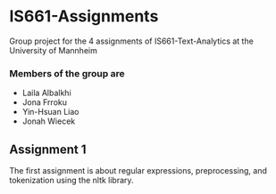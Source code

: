 # IS661-Assignments

Group project for the 4 assignments of IS661-Text-Analytics at the University of Mannheim

### Members of the group are

- Laila Albalkhi
- Jona Frroku
- Yin-Hsuan Liao
- Jonah Wiecek

## Assignment 1

The first assignment is about regular expressions, preprocessing, and tokenization using the nltk library.
